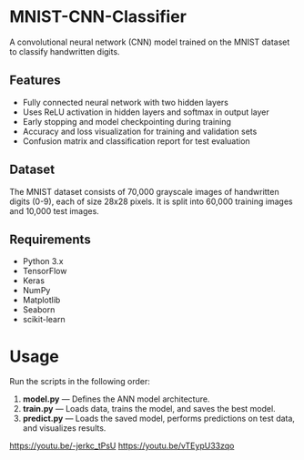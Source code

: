 # MNIST-CNN-Classifier

A convolutional neural network (CNN) model trained on the MNIST dataset to classify handwritten digits.

## Features

- Fully connected neural network with two hidden layers
- Uses ReLU activation in hidden layers and softmax in output layer
- Early stopping and model checkpointing during training
- Accuracy and loss visualization for training and validation sets
- Confusion matrix and classification report for test evaluation

## Dataset

The MNIST dataset consists of 70,000 grayscale images of handwritten digits (0-9), each of size 28x28 pixels. It is split into 60,000 training images and 10,000 test images.

## Requirements

- Python 3.x
- TensorFlow
- Keras
- NumPy
- Matplotlib
- Seaborn
- scikit-learn

# Usage

Run the scripts in the following order:

1. **model.py** — Defines the ANN model architecture.  
2. **train.py** — Loads data, trains the model, and saves the best model.  
3. **predict.py** — Loads the saved model, performs predictions on test data, and visualizes results.

https://youtu.be/-jerkc_tPsU
https://youtu.be/vTEypU33zqo
